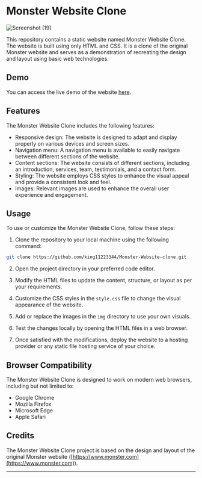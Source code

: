 # Monster Website Clone

![Screenshot (19)](https://github.com/king11223344/Monster-Website-clone/assets/51441410/4fdc89c7-31b9-4a40-8a6e-c827e58841b1)

This repository contains a static website named Monster Website Clone. The website is built using only HTML and CSS. It is a clone of the original Monster website and serves as a demonstration of recreating the design and layout using basic web technologies.

## Demo

You can access the live demo of the website [here](https://king11223344.github.io/Monster-Website-clone/).

## Features

The Monster Website Clone includes the following features:

- Responsive design: The website is designed to adapt and display properly on various devices and screen sizes.
- Navigation menu: A navigation menu is available to easily navigate between different sections of the website.
- Content sections: The website consists of different sections, including an introduction, services, team, testimonials, and a contact form.
- Styling: The website employs CSS styles to enhance the visual appeal and provide a consistent look and feel.
- Images: Relevant images are used to enhance the overall user experience and engagement.

## Usage

To use or customize the Monster Website Clone, follow these steps:

1. Clone the repository to your local machine using the following command:

``` bash
git clone https://github.com/king11223344/Monster-Website-clone.git
```

2. Open the project directory in your preferred code editor.

3. Modify the HTML files to update the content, structure, or layout as per your requirements.

4. Customize the CSS styles in the `style.css` file to change the visual appearance of the website.

5. Add or replace the images in the `img` directory to use your own visuals.

6. Test the changes locally by opening the HTML files in a web browser.

7. Once satisfied with the modifications, deploy the website to a hosting provider or any static file hosting service of your choice.

## Browser Compatibility

The Monster Website Clone is designed to work on modern web browsers, including but not limited to:

- Google Chrome
- Mozilla Firefox
- Microsoft Edge
- Apple Safari

## Credits

The Monster Website Clone project is based on the design and layout of the original Monster website ([https://www.monster.com](https://www.monster.com)).

---
